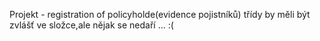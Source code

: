 Projekt - registration of policyholde(evidence pojistníků)
třídy by měli být zvlášť ve složce,ale nějak se nedaří ... :(
